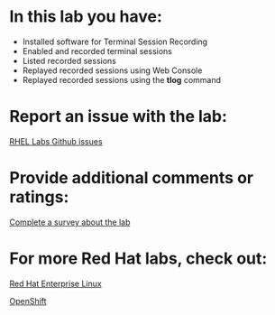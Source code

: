 # In this lab you have: 
* Installed software for Terminal Session Recording
* Enabled and recorded terminal sessions
* Listed recorded sessions
* Replayed recorded sessions using Web Console
* Replayed recorded sessions using the __tlog__ command

# Report an issue with the lab:
[RHEL Labs Github issues](https://github.com/rhel-labs/learn-katacoda/issues)


# Provide additional comments or ratings:
[Complete a survey about the lab](https://forms.gle/vipkbKFYcKx9YYSs6)

# For more Red Hat labs, check out:
[Red Hat Enterprise Linux](https://lab.redhat.com)

[OpenShift](https://learn.openshift.com)

